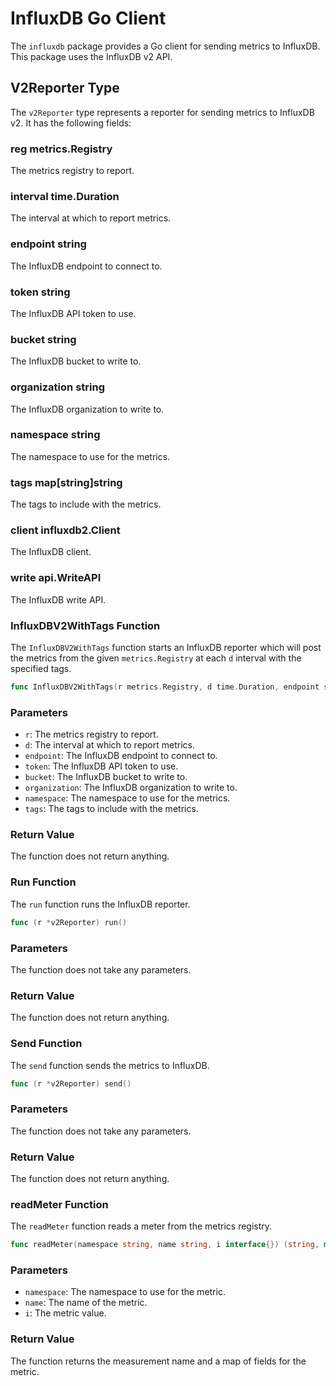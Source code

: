 # InfluxDB Go Client

The `influxdb` package provides a Go client for sending metrics to InfluxDB. This package uses the InfluxDB v2 API.

## V2Reporter Type

The `v2Reporter` type represents a reporter for sending metrics to InfluxDB v2. It has the following fields:

### reg metrics.Registry

The metrics registry to report.

### interval time.Duration

The interval at which to report metrics.

### endpoint string

The InfluxDB endpoint to connect to.

### token string

The InfluxDB API token to use.

### bucket string

The InfluxDB bucket to write to.

### organization string

The InfluxDB organization to write to.

### namespace string

The namespace to use for the metrics.

### tags map[string]string

The tags to include with the metrics.

### client influxdb2.Client

The InfluxDB client.

### write api.WriteAPI

The InfluxDB write API.

### InfluxDBV2WithTags Function

The `InfluxDBV2WithTags` function starts an InfluxDB reporter which will post the metrics from the given `metrics.Registry` at each `d` interval with the specified tags.

```go
func InfluxDBV2WithTags(r metrics.Registry, d time.Duration, endpoint string, token string, bucket string, organization string, namespace string, tags map[string]string)
```

### Parameters

- `r`: The metrics registry to report.
- `d`: The interval at which to report metrics.
- `endpoint`: The InfluxDB endpoint to connect to.
- `token`: The InfluxDB API token to use.
- `bucket`: The InfluxDB bucket to write to.
- `organization`: The InfluxDB organization to write to.
- `namespace`: The namespace to use for the metrics.
- `tags`: The tags to include with the metrics.

### Return Value

The function does not return anything.

### Run Function

The `run` function runs the InfluxDB reporter.

```go
func (r *v2Reporter) run()
```

### Parameters

The function does not take any parameters.

### Return Value

The function does not return anything.

### Send Function

The `send` function sends the metrics to InfluxDB.

```go
func (r *v2Reporter) send()
```

### Parameters

The function does not take any parameters.

### Return Value

The function does not return anything.

### readMeter Function

The `readMeter` function reads a meter from the metrics registry.

```go
func readMeter(namespace string, name string, i interface{}) (string, map[string]interface{})
```

### Parameters

- `namespace`: The namespace to use for the metric.
- `name`: The name of the metric.
- `i`: The metric value.

### Return Value

The function returns the measurement name and a map of fields for the metric.